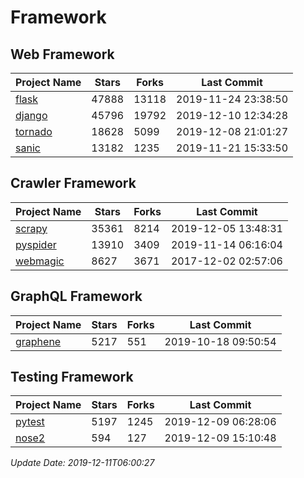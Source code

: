 # Framework

## Web Framework

| Project Name | Stars | Forks | Last Commit |
| ------------ | ----- | ----- | ----------- |
| [flask](https://github.com/pallets/flask) | 47888 | 13118 | 2019-11-24 23:38:50 |
| [django](https://github.com/django/django) | 45796 | 19792 | 2019-12-10 12:34:28 |
| [tornado](https://github.com/tornadoweb/tornado) | 18628 | 5099 | 2019-12-08 21:01:27 |
| [sanic](https://github.com/huge-success/sanic) | 13182 | 1235 | 2019-11-21 15:33:50 |

## Crawler Framework

| Project Name | Stars | Forks | Last Commit |
| ------------ | ----- | ----- | ----------- |
| [scrapy](https://github.com/scrapy/scrapy) | 35361 | 8214 | 2019-12-05 13:48:31 |
| [pyspider](https://github.com/binux/pyspider) | 13910 | 3409 | 2019-11-14 06:16:04 |
| [webmagic](https://github.com/code4craft/webmagic) | 8627 | 3671 | 2017-12-02 02:57:06 |

## GraphQL Framework

| Project Name | Stars | Forks | Last Commit |
| ------------ | ----- | ----- | ----------- |
| [graphene](https://github.com/graphql-python/graphene) | 5217 | 551 | 2019-10-18 09:50:54 |

## Testing Framework

| Project Name | Stars | Forks | Last Commit |
| ------------ | ----- | ----- | ----------- |
| [pytest](https://github.com/pytest-dev/pytest) | 5197 | 1245 | 2019-12-09 06:28:06 |
| [nose2](https://github.com/nose-devs/nose2) | 594 | 127 | 2019-12-09 15:10:48 |

*Update Date: 2019-12-11T06:00:27*